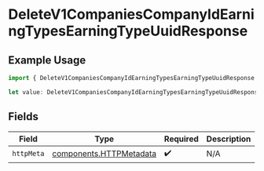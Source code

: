 # DeleteV1CompaniesCompanyIdEarningTypesEarningTypeUuidResponse

## Example Usage

```typescript
import { DeleteV1CompaniesCompanyIdEarningTypesEarningTypeUuidResponse } from "@gusto/embedded-api/models/operations/deletev1companiescompanyidearningtypesearningtypeuuid.js";

let value: DeleteV1CompaniesCompanyIdEarningTypesEarningTypeUuidResponse = {};
```

## Fields

| Field                                                              | Type                                                               | Required                                                           | Description                                                        |
| ------------------------------------------------------------------ | ------------------------------------------------------------------ | ------------------------------------------------------------------ | ------------------------------------------------------------------ |
| `httpMeta`                                                         | [components.HTTPMetadata](../../models/components/httpmetadata.md) | :heavy_check_mark:                                                 | N/A                                                                |